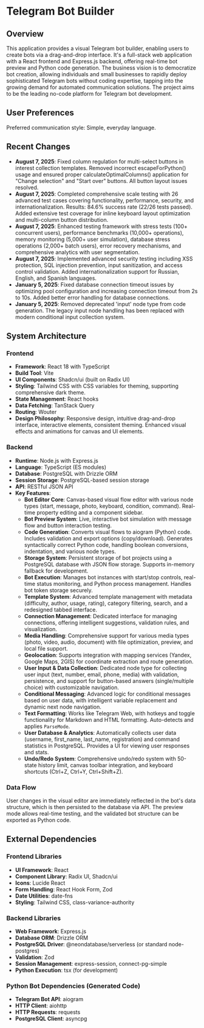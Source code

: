 # Telegram Bot Builder

## Overview
This application provides a visual Telegram bot builder, enabling users to create bots via a drag-and-drop interface. It's a full-stack web application with a React frontend and Express.js backend, offering real-time bot preview and Python code generation. The business vision is to democratize bot creation, allowing individuals and small businesses to rapidly deploy sophisticated Telegram bots without coding expertise, tapping into the growing demand for automated communication solutions. The project aims to be the leading no-code platform for Telegram bot development.

## User Preferences
Preferred communication style: Simple, everyday language.

## Recent Changes
- **August 7, 2025**: Fixed column regulation for multi-select buttons in interest collection templates. Removed incorrect escapeForPython() usage and ensured proper calculateOptimalColumns() application for "Change selection" and "Start over" buttons. All button layout issues resolved.
- **August 7, 2025**: Completed comprehensive scale testing with 26 advanced test cases covering functionality, performance, security, and internationalization. Results: 84.6% success rate (22/26 tests passed). Added extensive test coverage for inline keyboard layout optimization and multi-column button distribution.
- **August 7, 2025**: Enhanced testing framework with stress tests (100+ concurrent users), performance benchmarks (10,000+ operations), memory monitoring (5,000+ user simulation), database stress operations (2,000+ batch users), error recovery mechanisms, and comprehensive analytics with user segmentation.
- **August 7, 2025**: Implemented advanced security testing including XSS protection, SQL injection prevention, input sanitization, and access control validation. Added internationalization support for Russian, English, and Spanish languages.
- **January 5, 2025**: Fixed database connection timeout issues by optimizing pool configuration and increasing connection timeout from 2s to 10s. Added better error handling for database connections.
- **January 5, 2025**: Removed deprecated 'input' node type from code generation. The legacy input node handling has been replaced with modern conditional input collection system.

## System Architecture

### Frontend
- **Framework**: React 18 with TypeScript
- **Build Tool**: Vite
- **UI Components**: Shadcn/ui (built on Radix UI)
- **Styling**: Tailwind CSS with CSS variables for theming, supporting comprehensive dark theme.
- **State Management**: React hooks
- **Data Fetching**: TanStack Query
- **Routing**: Wouter
- **Design Philosophy**: Responsive design, intuitive drag-and-drop interface, interactive elements, consistent theming. Enhanced visual effects and animations for canvas and UI elements.

### Backend
- **Runtime**: Node.js with Express.js
- **Language**: TypeScript (ES modules)
- **Database**: PostgreSQL with Drizzle ORM
- **Session Storage**: PostgreSQL-based session storage
- **API**: RESTful JSON API
- **Key Features**:
    - **Bot Editor Core**: Canvas-based visual flow editor with various node types (start, message, photo, keyboard, condition, command). Real-time property editing and a component sidebar.
    - **Bot Preview System**: Live, interactive bot simulation with message flow and button interaction testing.
    - **Code Generation**: Converts visual flows to aiogram (Python) code. Includes validation and export options (copy/download). Generates syntactically correct Python code, handling boolean conversions, indentation, and various node types.
    - **Storage System**: Persistent storage of bot projects using a PostgreSQL database with JSON flow storage. Supports in-memory fallback for development.
    - **Bot Execution**: Manages bot instances with start/stop controls, real-time status monitoring, and Python process management. Handles bot token storage securely.
    - **Template System**: Advanced template management with metadata (difficulty, author, usage, rating), category filtering, search, and a redesigned tabbed interface.
    - **Connection Management**: Dedicated interface for managing connections, offering intelligent suggestions, validation rules, and visualization.
    - **Media Handling**: Comprehensive support for various media types (photo, video, audio, document) with file optimization, preview, and local file support.
    - **Geolocation**: Supports integration with mapping services (Yandex, Google Maps, 2GIS) for coordinate extraction and route generation.
    - **User Input & Data Collection**: Dedicated node type for collecting user input (text, number, email, phone, media) with validation, persistence, and support for button-based answers (single/multiple choice) with customizable navigation.
    - **Conditional Messaging**: Advanced logic for conditional messages based on user data, with intelligent variable replacement and dynamic next node navigation.
    - **Text Formatting**: Works like Telegram Web, with hotkeys and toggle functionality for Markdown and HTML formatting. Auto-detects and applies `ParseMode`.
    - **User Database & Analytics**: Automatically collects user data (username, first_name, last_name, registration) and command statistics in PostgreSQL. Provides a UI for viewing user responses and stats.
    - **Undo/Redo System**: Comprehensive undo/redo system with 50-state history limit, canvas toolbar integration, and keyboard shortcuts (Ctrl+Z, Ctrl+Y, Ctrl+Shift+Z).

### Data Flow
User changes in the visual editor are immediately reflected in the bot's data structure, which is then persisted to the database via API. The preview mode allows real-time testing, and the validated bot structure can be exported as Python code.

## External Dependencies

### Frontend Libraries
- **UI Framework**: React
- **Component Library**: Radix UI, Shadcn/ui
- **Icons**: Lucide React
- **Form Handling**: React Hook Form, Zod
- **Date Utilities**: date-fns
- **Styling**: Tailwind CSS, class-variance-authority

### Backend Libraries
- **Web Framework**: Express.js
- **Database ORM**: Drizzle ORM
- **PostgreSQL Driver**: @neondatabase/serverless (or standard node-postgres)
- **Validation**: Zod
- **Session Management**: express-session, connect-pg-simple
- **Python Execution**: tsx (for development)

### Python Bot Dependencies (Generated Code)
- **Telegram Bot API**: aiogram
- **HTTP Client**: aiohttp
- **HTTP Requests**: requests
- **PostgreSQL Client**: asyncpg